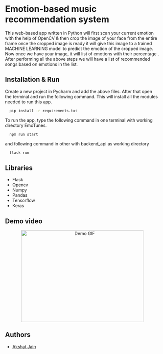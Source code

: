 
# Emotion-based music recommendation system

This web-based app written in Python will first scan your current emotion with the help of OpenCV & then crop the image of your face from the entire frame once the cropped image is ready it will give this image to a trained MACHINE LEARNING model to predict the emotion of the cropped image. Now once we have your image, it will list of emotions with their percentage . After performing all the above steps we will have a list of recommended songs based on emotions in the list.


## Installation & Run

Create a new project in Pycharm and add the above files. After that open the terminal and run the following command. This will install all the modules needed to run this app. 

```bash
  pip install -r requirements.txt
```

To run the app, type the following command in one terminal with working directory EmoTunes. 
```bash
  npm run start
```
and following command in other with backend_api as working directory
```bash
  flask run
```

## Libraries

- Flask
- Opencv
- Numpy
- Pandas
- Tensorflow
- Keras





## Demo video

<p align="center">
  <img src="https://github.com/akshat2635/Emotion-Based-Music-Recommender/blob/master/Emotunes-demo.gif" alt="Demo GIF" width="400" height="300">
</p>

 

## Authors

- [Akshat Jain](https://github.com/akshat2635)


